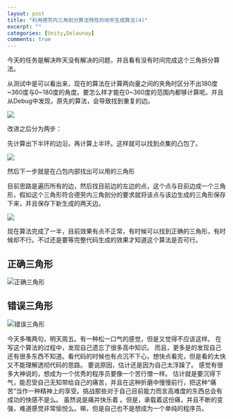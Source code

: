 ```yaml
---
layout: post
title: "利用德劳内三角剖分算法特性的地牢生成算法(4)"
excerpt: ""
categories: [Unity,Delaunay]
comments: true
---
```

今天的任务是解决昨天没有解决的问题，并且看有没有时间完成这个三角拆分算法。

从测试中是可以看出来，现在的算法在计算两向量之间的夹角时区分不出180度~360度与0~180度的角度。要怎么样才能在0~360度的范围内都够计算呢。并且从Debug中发现，原先的算法，会导致找到重复的边。

![](http://imglf2.ph.126.net/P-T81nwHNrB-inlDHwTirg==/6598259438299176794.png)

改进之后分为两步：

先计算出下半环的边沿，再计算上半环。这样就可以找到点集的凸包了。

![](http://imglf0.ph.126.net/hDgeoYYFFO7NLnBZmrs5BQ==/6598129695927100194.png)

然后下一步就是在凸包内部找出可以用的三角形

目前思路是遍历所有的边，然后找目前边的左边的点，这个点与目前边成一个三角形，假如这个三角形符合德劳内三角剖分的要求就将该点与该边生成的三角形保存下来，并且保存下新生成的两天边。

![](http://imglf0.ph.126.net/XaZzaGvyKrFq8QfwGOC-0g==/6598101108624776832.png)

现在算法完成了一半，目前效果有点不正常，有时候可以找到正确的三角形，有时候却不行。不过还是要等完整代码生成的效果才知道这个算法是否可行。
## 正确三角形

![正确三角形](http://imglf2.ph.126.net/qwL6QBBE10HZ0aD1MMmoKw==/1157988054288764369.png)

## 错误三角形

![错误三角形](http://imglf2.ph.126.net/20VQonKfEvDkBOWx2wWZcw==/4888657395611522285.png)

今天多嘴两句，明天周五。有一种松一口气的感觉，但是又觉得不应该这样。 在写这个算法的过程中，发现自己遗忘了很多高中知识。 而且，更多是的发现自己还有很多东西不知道。看代码的时候也有点沉不下心，想快点看完，但是看的太快又不能理解透彻代码的思路。 要说原因，估计还是因为自己太浮躁了。 感觉有很多大神说的，想成为一个优秀的程序员要像一个苦行僧一样。 估计就是要沉得下气，能忍受自己无知带给自己的痛苦，并且在这种折磨中慢慢前行，把这种“痛苦”当作一种精神上的享受。挑战那些对于自己目前能力而言高难度的东西总会有成功的快感不是么。 虽然说是痛并快乐着 。但是，承载着这份痛，并且不断的变强，难道感觉非常愉悦么。嘛，但是自己也不是想成为一个单纯的程序员。

